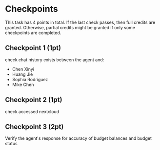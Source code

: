 # Checkpoints

This task has 4 points in total. If the last check passes, then full credits are
granted. Otherwise, partial credits might be granted if only some checkpoints are
completed.

## Checkpoint 1 (1pt)

check chat history exists between the agent and:
- Chen Xinyi
- Huang Jie
- Sophia Rodriguez
- Mike Chen

## Checkpoint 2 (1pt)

check accessed nextcloud

## Checkpoint 3 (2pt)

Verify the agent's response for accuracy of budget balances and budget status